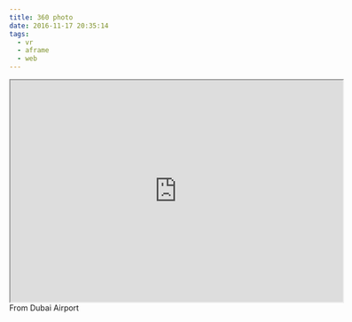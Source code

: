 ```yaml
---
title: 360 photo
date: 2016-11-17 20:35:14
tags:
  - vr
  - aframe
  - web
---
```



<iframe src="https://gasolin.github.io/2016-london-allhands/dubai_airport.html" height="400px" width="600px" align="center"></iframe>
From Dubai Airport
